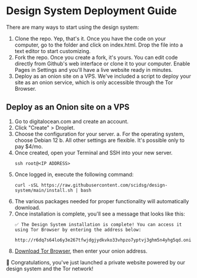 # Design System Deployment Guide

There are many ways to start using the design system:

1. Clone the repo. Yep, that's it. Once you have the code on your computer, go to the folder and click on index.html. Drop the file into a text editor to start customizing.
2. Fork the repo. Once you create a fork, it's yours. You can edit code directly from Github's web interface or clone it to your computer. Enable Pages in Settings and you'll have a live website ready in minutes.
3. Deploy as an onion site on a VPS. We've included a script to deploy your site as an onion service, which is only accessible through the Tor Browser.

## Deploy as an Onion site on a VPS

1. Go to digitalocean.com and create an account.
2. Click "Create" > Droplet.
3. Choose the configuration for your server.
   a. For the operating system, choose Debian 12
   b. All other settings are flexible. It's possible only to pay $4/mo.
4. Once created, open your Terminal and SSH into your new server.
   ```
   ssh root@<IP ADDRESS>
   ```
5. Once logged in, execute the following command:
   ```
   curl -sSL https://raw.githubusercontent.com/scidsg/design-system/main/install.sh | bash
   ```
6. The various packages needed for proper functionality will automatically download.
7. Once installation is complete, you'll see a message that looks like this:
   ```
   ✅ The Design System installation is complete! You can access it using Tor Browser by entering the address below:
                                               
   http://r6dq7s64lo6y3e267tfwjdgjydkvko33vhpzo7yptvj3ghm5n4yhg5qd.onion
   ```
8. [Download Tor Browser](https://www.torproject.org/download/), then enter your onion address.

🎉 Congratulations, you've just launched a private website powered by our design system and the Tor network!
